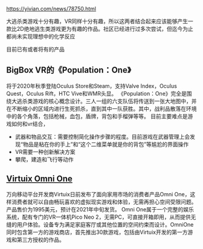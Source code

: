 https://yivian.com/news/78750.html

大逃杀类游戏十分有趣，VR同样十分有趣，所以这两者结合起来应该能够产生一款比2D绝地逃生类游戏更为有趣的作品。社区已经进行过多次尝试，但迄今为止都尚未实现理想中的化学反应

目前已有或者将有的产品
## BigBox VR的《Population：One》
将于2020年秋季登陆Oculus Store和Steam，支持Valve Index，Oculus Quest，Oculus Rift，HTC Vive和WMR头显。
《Population：One》完全是围绕大逃杀类游戏的核心概念设计。三人一组的六支队伍将传送到一张大地图中，并在不断缩小的区域内进行生死抓杀，直到其中一队获胜。其中，战利品散落在环境中的各个角落，包括枪械，血包，盾牌，背包和手榴弹等等。
目前主要难点是游戏如何和vr结合，
* 武器和物品交互：需要控制简化操作步骤的程度。目前游戏在武器管理上会发现“物品是粘在你的手上”和“这个二维菜单就是你的背包”等尴尬的界面操作
* VR需要一种创新解决方案
* 攀爬，建造和飞行等动作




## [Virtuix Omni One]( https://www.virtuix.com) 
万向移动平台开发商Virtuix日前发布了面向家用市场的消费者产品Omni One，这样消费者就可以自由畅玩喜欢的虚拟现实游戏和体验，无需再担心空间受限问题。产品售价为1995美元，预计在2021年中旬发货。
Omni One属于一个完整的娱乐系统，配有专门的VR一体机Pico Neo 2，无需PC，可直接开箱即用，从而提供无缝的用户体验。设备专为满足家庭客厅或其他位置的空间约束而设计。OmniOne同时包含第一方的游戏商店，首先推出30款游戏，包括由Virtuix开发的第一方游戏和第三方授权的作品。